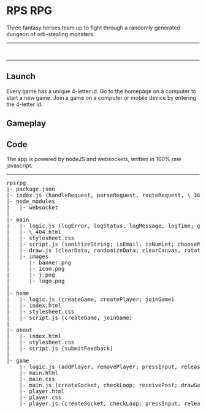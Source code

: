 # RPS RPG

Three fantasy heroes team up to fight through a randomly generated dungeon of orb-stealing monsters.

---
<pre>

</pre>
---

## Launch
Every game has a unique 4-letter id. Go to the homepage on a computer to start a new game.
Join a game on a computer or mobile device by entering the 4-letter id.

## Gameplay



## Code
The app is powered by nodeJS and websockets, written in 100% raw javascript. 

---
<pre>
rpsrpg
|- package.json
|- index.js (handleRequest, parseRequest, routeRequest, \_302, \_403, \_404; handleSocket, parseSocket, routeSocket, updateSocket, \_400)
|- node_modules
|   |- websocket
|
|- main
|   |- logic.js (logError, logStatus, logMessage, logTime; getEnvironment, getAsset, getSchema; isNumLet, isBot; renderHTML, sanitizeString, duplicateObject; generateRandom, chooseRandom, sortRandom; determineSession)
|   |- \_404.html
|   |- stylesheet.css
|   |- script.js (sanitizeString; isEmail, isNumLet; chooseRandom; sendPost; displayMessage)
|   |- draw.js (clearData, randomizeData; clearCanvas, rotateCanvas; drawLine, drawCircle, drawTriangle, drawRectangle, drawShape, drawText, drawGradient)
|   |- images
|      |- banner.png
|      |- icon.png
|      |- j.png
|      |- logo.png
|
|- home
|   |- logic.js (createGame, createPlayer; joinGame)
|   |- index.html
|   |- stylesheet.css
|   |- script.js (createGame, joinGame)
|
|- about
|   |- index.html
|   |- stylesheet.css
|   |- script.js (submitFeedback)
|
|- game
    |- logic.js (addPlayer, removePlayer; pressInput, releaseInput; updateGame)
    |- main.html
    |- main.css
    |- main.js (createSocket, checkLoop; receivePost; drawGame)
    |- player.html
    |- player.css
    |- player.js (createSocket, checkLoop; pressInput, releaseInput; receivePost; drawGame)
</pre>
